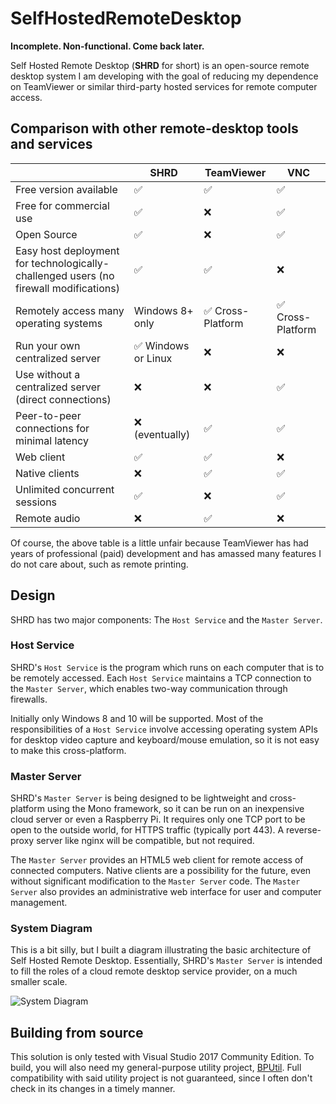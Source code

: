 # SelfHostedRemoteDesktop
**Incomplete.  Non-functional.  Come back later.**

Self Hosted Remote Desktop (**SHRD** for short) is an open-source remote desktop system I am developing with the goal of reducing my dependence on TeamViewer or similar third-party hosted services for remote computer access.

## Comparison with other remote-desktop tools and services

|                               | SHRD     | TeamViewer | VNC          |
| ----------------------------- | -------- | ---------- | ------------ |
| Free version available        | ✅ | ✅ | ✅ |
| Free for commercial use       | ✅ | ❌ | ✅ |
| Open Source                   | ✅ | ❌ | ✅ |
| Easy host deployment for technologically-challenged users (no firewall modifications)  | ✅ | ✅ | ❌ |
| Remotely access many operating systems  | Windows 8+ only | ✅ Cross-Platform | ✅ Cross-Platform |
| Run your own centralized server         | ✅ Windows or Linux | ❌ | ❌ |
| Use without a centralized server (direct connections) | ❌ | ❌ | ✅ |
| Peer-to-peer connections for minimal latency | ❌ (eventually) | ✅ | ✅ |
| Web client                           | ✅ | ✅ | ❌ |
| Native clients                       | ❌ | ✅ | ✅ |
| Unlimited concurrent sessions        | ✅ | ❌ | ✅ |
| Remote audio                         | ❌ | ✅ | ❌ |

Of course, the above table is a little unfair because TeamViewer has had years of professional (paid) development and has amassed many features I do not care about, such as remote printing.

## Design

SHRD has two major components:  The `Host Service` and the `Master Server`.

### Host Service
SHRD's `Host Service` is the program which runs on each computer that is to be remotely accessed.  Each `Host Service` maintains a TCP connection to the `Master Server`, which enables two-way communication through firewalls.

Initially only Windows 8 and 10 will be supported.  Most of the responsibilities of a `Host Service` involve accessing operating system APIs for desktop video capture and keyboard/mouse emulation, so it is not easy to make this cross-platform.

### Master Server
SHRD's `Master Server` is being designed to be lightweight and cross-platform using the Mono framework, so it can be run on an inexpensive cloud server or even a Raspberry Pi.  It requires only one TCP port to be open to the outside world, for HTTPS traffic (typically port 443).  A reverse-proxy server like nginx will be compatible, but not required.

The `Master Server` provides an HTML5 web client for remote access of connected computers.  Native clients are a possibility for the future, even without significant modification to the `Master Server` code.  The `Master Server` also provides an administrative web interface for user and computer management.

### System Diagram

This is a bit silly, but I built a diagram illustrating the basic architecture of Self Hosted Remote Desktop.  Essentially, SHRD's `Master Server` is intended to fill the roles of a cloud remote desktop service provider, on a much smaller scale.

![System Diagram](https://i.imgur.com/anlKuO0.png)

## Building from source

This solution is only tested with Visual Studio 2017 Community Edition.  To build, you will also need my general-purpose utility project, [BPUtil](https://github.com/bp2008/BPUtil).  Full compatibility with said utility project is not guaranteed, since I often don't check in its changes in a timely manner.
